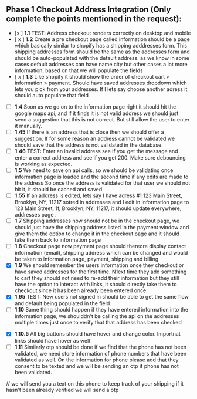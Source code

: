 ## Phase 1 Checkout Address Integration (Only complete the points mentioned in the request):
- [x ] **1.1** TEST: Address checkout renders correctly on desktop and mobile
- [ x ] **1.2** Create a pre checkout page called information should be a page which basically similar to shopify has a shipping adddresses form. This shipping addresses form should be the same as the addresses form and should be auto-populated with the default address.  as we know in some cases default addresses can have name city but other cases a lot more information, based on that we will populate the fields
- [ x ] **1.3** Like shopify it should show the order of checkout cart > information > payment. Should have saved addresses dropdown which lets you pick from your addresses. If I lets say choose another adress it should auto populate that field
- [ ] **1.4** Soon as we go on to the information page right it should hit the google maps api, and if it finds it is not valid address we should just send a suggestion that this is not correct. But still allow the user to enter it manually. 
- [ ] **1.45** If there is an address that is close then we should offer a suggestion. If for some reason an address cannot be validated we should save that the address is not validated in the database.
- [ ] **1.46** TEST: Enter an invalid address see if you get the message and enter a correct address and see if you get 200. Make sure debouncing is working as expected.
- [ ] **1.5** We need to save on api calls, so we should be validating once information page is loaded and the second time if any edits are made to the address So once the address is validated for that user we should not hit it, it should be cached and saved.
- [ ] **1.55** If an address is edited, lets say I have adress #1 123 Main Street, Brooklyn, NY, 11217 sotred in addresses and I edit in information page to 123 Main Street, 1f, Brooklyn, NY, 11217, it should update everywhere, addresses page . 
- [ ] **1.7** Shipping addresses now should not be in the checkout page, we should just have the shipping address listed in the payment window and give them the option to change it in the checkout page and it should take them back to information page
- [ ] **1.8** Checkout page now payment page should thereore display contact information (email), shipping address which can be changed and would be taken to information page, payment, shipping and billing
- [x] **1.9** We should remember the users information once they checkout or have saved addresses for the first time. N1ext time they add something to cart they should not need to re-add their information but they still have the option to interact with links, it should directly take them to checkout since it has been already been entered once. 
- [x] **1.95** TEST: New users not signed in should be able to get the same flow and default being populated in the field
- [ ] **1.10** Same thing should happen if they have entered information into the information page, we shoulddn't be calling the api on the addresses multiple times just once to verify that that address has been checked
<!-- at checkout we shuold get the map snippet with the location -->
- [x] **1.10.5** All big buttons should have hover and change color. Importnat links should have hover as well
- [ ] **1.11** Similarly otp should be done if we find that the phone has not been validated, we need store information of phone numbers that have been validated as well. On the information for phone please add that they consent to be texted and we will be sending an otp if phone has not been validated.

<!-- Great questions! Let me break this down:

  Address Authentication Flow

  1. When to trigger validation:

  - On page load: Validate default address immediately
  - On address change: Validate when user selects different address
   from dropdown
  - On manual edit: Validate after user stops typing (debounced)       

  2. Handling negative cases:

  Case A: API check succeeds ✅
  - Show green checkmark, proceed to payment

  Case B: Close match with suggestions ⚠️
  // Google returns suggestions
  {
    status: "SUGGESTIONS",
    original: "123 Main St, NYC",
    suggestions: [
      "123 Main Street, New York, NY 10001",
      "123 Main St, Brooklyn, NY 11201"
    ]
  }
  - Show "Did you mean?" with clickable suggestions
  - Let user pick correct one or keep original

  Case C: Completely incorrect ❌
  - Show warning: "Address not found - shipping may be delayed"        
  - Offer to edit address
  - Still allow proceeding (don't block checkout)

  3. Stripe Address Integration:

  You don't need to use Stripe's address form for payments. Stripe     
  just needs:
  // Minimal for Stripe
  billing_details: {
    address: {
      line1: "123 Main St",
      city: "New York",
      postal_code: "10001",
      country: "US"
    }
  }

  Recommended flow:
  1. Your address validation page
  2. Pass validated address to Stripe payment
  3. Use same address for both shipping & billing (with option to      
  change billing)

  This gives you full control over UX while keeping Stripe
  integration simple. Want me to implement this validation page?    -->

// we will send you a text on this phone to keep track of your shipping if it hasn't been already verified we will send a otp
